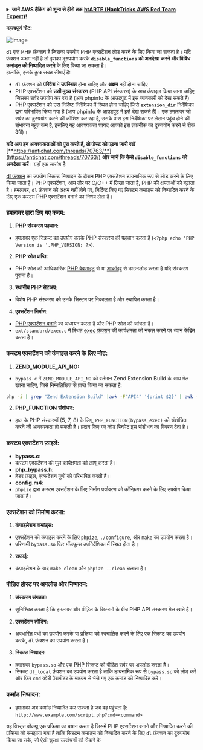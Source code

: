 <details>

<summary><strong>जानें AWS हैकिंग को शून्य से हीरो तक</strong> <a href="https://training.hacktricks.xyz/courses/arte"><strong>htARTE (HackTricks AWS Red Team Expert)</strong></a><strong>!</strong></summary>

HackTricks का समर्थन करने के अन्य तरीके:

* यदि आप अपनी **कंपनी का विज्ञापन HackTricks में देखना चाहते हैं** या **HackTricks को PDF में डाउनलोड करना चाहते हैं** तो [**सब्सक्रिप्शन प्लान्स**](https://github.com/sponsors/carlospolop) की जांच करें!
* [**आधिकारिक PEASS और HackTricks स्वैग**](https://peass.creator-spring.com) प्राप्त करें
* [**The PEASS Family**](https://opensea.io/collection/the-peass-family) की खोज करें, हमारा विशेष [**NFTs**](https://opensea.io/collection/the-peass-family) संग्रह।
* **शामिल हों** 💬 [**डिस्कॉर्ड समूह**](https://discord.gg/hRep4RUj7f) या [**टेलीग्राम समूह**](https://t.me/peass) या हमें **ट्विटर** 🐦 [**@carlospolopm**](https://twitter.com/hacktricks_live)** पर फॉलो** करें।
* **हैकिंग ट्रिक्स साझा करें द्वारा PRs सबमिट करके** [**HackTricks**](https://github.com/carlospolop/hacktricks) और [**HackTricks Cloud**](https://github.com/carlospolop/hacktricks-cloud) github repos।

</details>

**महत्वपूर्ण नोट:**

![image](https://user-images.githubusercontent.com/84577967/174675487-a4c4ca06-194f-4725-85af-231a2f35d56c.png)

**`dl`** एक PHP फ़ंक्शन है जिसका उपयोग PHP एक्सटेंशन लोड करने के लिए किया जा सकता है। यदि फ़ंक्शन अक्षम नहीं है तो इसका दुरुपयोग करके **`disable_functions` को अनदेखा करने और विविध कमांड्स को निष्पादित करने** के लिए किया जा सकता है।\
हालांकि, इसके कुछ सख्त सीमाएँ हैं:

* `dl` फ़ंक्शन को **परिवेश** में **उपस्थित** होना चाहिए और **अक्षम** नहीं होना चाहिए
* PHP एक्सटेंशन को **उसी मुख्य संस्करण** (PHP API संस्करण) के साथ कंपाइल किया जाना चाहिए जिसका सर्वर उपयोग कर रहा है (आप phpinfo के आउटपुट में इस जानकारी को देख सकते हैं)
* PHP एक्सटेंशन को उस निर्दिष्ट निर्देशिका में स्थित होना चाहिए जिसे **`extension_dir`** निर्देशिका द्वारा परिभाषित किया गया है (आप phpinfo के आउटपुट में इसे देख सकते हैं)। एक हमलावर जो सर्वर का दुरुपयोग करने की कोशिश कर रहा है, उसके पास इस निर्देशिका पर लेखन पहुंच होने की संभावना बहुत कम है, इसलिए यह आवश्यकता शायद आपको इस तकनीक का दुरुपयोग करने से रोक देगी)।

**यदि आप इन आवश्यकताओं को पूरा करते हैं, तो पोस्ट को पढ़ना जारी रखें** [**https://antichat.com/threads/70763/**](https://antichat.com/threads/70763/) **और जानें कि कैसे `disable_functions` को अनदेखा करें**। यहाँ एक सारांश है:

[dl फ़ंक्शन](http://www.php.net/manual/en/function.dl.php) का उपयोग स्क्रिप्ट निष्पादन के दौरान PHP एक्सटेंशन डायनामिक रूप से लोड करने के लिए किया जाता है। PHP एक्सटेंशन, आम तौर पर C/C++ में लिखा जाता है, PHP की क्षमताओं को बढ़ाता है। हमलावर, `dl` फ़ंक्शन को अक्षम नहीं होने पर, निर्दिष्ट किए गए सिस्टम कमांड्स को निष्पादित करने के लिए एक कस्टम PHP एक्सटेंशन बनाने का निर्णय लेता है।

### हमलावर द्वारा लिए गए कदम:

1. **PHP संस्करण पहचान:**
- हमलावर एक स्क्रिप्ट का उपयोग करके PHP संस्करण की पहचान करता है (`<?php echo 'PHP Version is '.PHP_VERSION; ?>`).

2. **PHP स्रोत प्राप्ति:**
- PHP स्रोत को आधिकारिक [PHP वेबसाइट](http://www.php.net/downloads.php) से या [आर्काइव](http://museum.php.net) से डाउनलोड करता है यदि संस्करण पुराना है।

3. **स्थानीय PHP सेटअप:**
- विशेष PHP संस्करण को उनके सिस्टम पर निकालता है और स्थापित करता है।

4. **एक्सटेंशन निर्माण:**
- [PHP एक्सटेंशन बनाने](http://www.php.net/manual/en/zend.creating.php) का अध्ययन करता है और PHP स्रोत को जांचता है।
- `ext/standard/exec.c` में स्थित [exec फ़ंक्शन](http://www.php.net/manual/en/function.exec.php) की कार्यक्षमता को नकल करने पर ध्यान केंद्रित करता है।

### कस्टम एक्सटेंशन को कंपाइल करने के लिए नोट:

1. **ZEND_MODULE_API_NO:**
- `bypass.c` में `ZEND_MODULE_API_NO` को वर्तमान Zend Extension Build के साथ मेल खाना चाहिए, जिसे निम्नलिखित से प्राप्त किया जा सकता है:
```bash
php -i | grep "Zend Extension Build" |awk -F"API4" '{print $2}' | awk -F"," '{print $1}'
```

2. **PHP_FUNCTION संशोधन:**
- हाल के PHP संस्करणों (5, 7, 8) के लिए, `PHP_FUNCTION(bypass_exec)` को संशोधित करने की आवश्यकता हो सकती है। प्रदान किए गए कोड स्निपेट इस संशोधन का विवरण देता है।

### कस्टम एक्सटेंशन फ़ाइलें:

- **bypass.c**:
- कस्टम एक्सटेंशन की मूल कार्यक्षमता को लागू करता है।
- **php_bypass.h**:
- हेडर फ़ाइल, एक्सटेंशन गुणों को परिभाषित करती है।
- **config.m4**:
- `phpize` द्वारा कस्टम एक्सटेंशन के लिए निर्माण पर्यावरण को कॉन्फ़िगर करने के लिए उपयोग किया जाता है।

### एक्सटेंशन को निर्माण करना:

1. **कंपाइलेशन कमांड्स:**
- एक्सटेंशन को कंपाइल करने के लिए `phpize`, `./configure`, और `make` का उपयोग करता है।
- परिणामी `bypass.so` फिर मॉड्यूल्स उपनिर्देशिका में स्थित होता है।

2. **सफाई:**
- कंपाइलेशन के बाद `make clean` और `phpize --clean` चलाता है।

### पीड़ित होस्ट पर अपलोड और निष्पादन:

1. **संस्करण संगतता:**
- सुनिश्चित करता है कि हमलावर और पीड़ित के सिस्टमों के बीच PHP API संस्करण मेल खाते हैं।

2. **एक्सटेंशन लोडिंग:**
- अवधारित पथों का उपयोग करके या प्रक्रिया को स्वचालित करने के लिए एक स्क्रिप्ट का उपयोग करके, `dl` फ़ंक्शन का उपयोग करता है।

3. **स्क्रिप्ट निष्पादन:**
- हमलावर `bypass.so` और एक PHP स्क्रिप्ट को पीड़ित सर्वर पर अपलोड करता है।
- स्क्रिप्ट `dl_local` फ़ंक्शन का उपयोग करता है ताकि डायनामिक रूप से `bypass.so` को लोड करें और फिर `cmd` क्वेरी पैरामीटर के माध्यम से भेजे गए एक कमांड को निष्पादित करें।

### कमांड निष्पादन:

- हमलावर अब कमांड निष्पादित कर सकता है जब वह पहुंचता है: `http://www.example.com/script.php?cmd=<command>`


यह विस्तृत वॉकथ्रू एक प्रक्रिया का बयान करता है जिसमें PHP एक्सटेंशन बनाने और निष्पादित करने की प्रक्रिया को समझाया गया है ताकि सिस्टम कमांड्स को निष्पादित करने के लिए `dl` फ़ंक्शन का दुरुपयोग किया जा सके, जो ऐसी सुरक्षा उल्लंघनों को रोकने के
